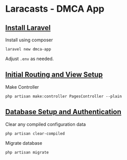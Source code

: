 # Laracasts - DMCA App

## [Install Laravel](https://laracasts.com/series/build-your-first-app-in-laravel/episodes/2)

Install using composer

    laravel new dmca-app

Adjust `.env` as needed.

## [Initial Routing and View Setup](https://laracasts.com/series/build-your-first-app-in-laravel/episodes/3)

Make Controller

    php artisan make:controller PagesController --plain

## [Database Setup and Authentication](https://laracasts.com/series/build-your-first-app-in-laravel/episodes/4)

Clear any compiled configuration data

    php artisan clear-compiled

Migrate database

    php artisan migrate
